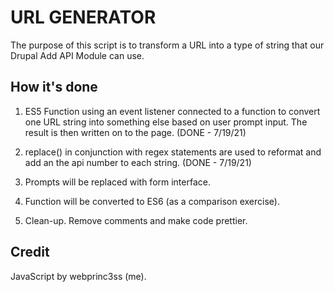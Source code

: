 # URL GENERATOR

The purpose of this script is to transform a URL into a type of string that our Drupal Add API Module can use.

## How it's done
1. ES5 Function using an event listener connected to a function to convert one URL string into something else based on user prompt input.  The result is then written on to the page. (DONE - 7/19/21)

2.  replace() in conjunction with regex statements are used to reformat and add an the api number to each string. (DONE - 7/19/21)

3.  Prompts will be replaced with form interface.

4.  Function will be converted to ES6 (as a comparison exercise).

5. Clean-up. Remove comments and make code prettier.

## Credit
JavaScript by webprinc3ss (me).